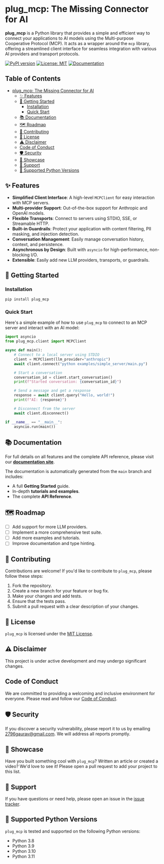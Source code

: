 # plug_mcp: The Missing Connector for AI

**plug_mcp** is a Python library that provides a simple and efficient way to connect your applications to AI models using the Multi-purpose Cooperative Protocol (MCP). It acts as a wrapper around the `mcp` library, offering a streamlined client interface for seamless integration with various AI providers and transport protocols.

[![PyPI version](https://badge.fury.io/py/plug-mcp.svg)](https://badge.fury.io/py/plug-mcp)
[![License: MIT](https://img.shields.io/badge/License-MIT-yellow.svg)](https://opensource.org/licenses/MIT)
[![Documentation](https://img.shields.io/badge/Documentation-blue.svg)](https://2796gaurav.github.io/plug_mcp)

## Table of Contents

- [plug_mcp: The Missing Connector for AI](#plug_mcp-the-missing-connector-for-ai)
  - [✨ Features](#-features)
  - [🚀 Getting Started](#-getting-started)
    - [Installation](#installation)
    - [Quick Start](#quick-start)
  - [📚 Documentation](#-documentation)
  - [🗺️ Roadmap](#️-roadmap)
  - [🤝 Contributing](#-contributing)
  - [📄 License](#-license)
  - [⚠️ Disclaimer](#️-disclaimer)
  - [Code of Conduct](#code-of-conduct)
  - [🛡️ Security](#️-security)
  - [🌟 Showcase](#-showcase)
  - [💬 Support](#-support)
  - [🐍 Supported Python Versions](#-supported-python-versions)

## ✨ Features

- **Simplified Client Interface**: A high-level `MCPClient` for easy interaction with MCP servers.
- **Multi-provider Support**: Out-of-the-box support for Anthropic and OpenAI models.
- **Flexible Transports**: Connect to servers using STDIO, SSE, or Streamable HTTP.
- **Built-in Guardrails**: Protect your application with content filtering, PII masking, and injection detection.
- **Conversation Management**: Easily manage conversation history, context, and persistence.
- **Asynchronous by Design**: Built with `asyncio` for high-performance, non-blocking I/O.
- **Extensible**: Easily add new LLM providers, transports, or guardrails.

## 🚀 Getting Started

### Installation

```bash
pip install plug_mcp
```

### Quick Start

Here's a simple example of how to use `plug_mcp` to connect to an MCP server and interact with an AI model:

```python
import asyncio
from plug_mcp.client import MCPClient

async def main():
    # Connect to a local server using STDIO
    client = MCPClient(llm_provider="anthropic")
    await client.connect("python examples/simple_server/main.py")

    # Start a conversation
    conversation_id = client.start_conversation()
    print(f"Started conversation: {conversation_id}")

    # Send a message and get a response
    response = await client.query("Hello, world!")
    print(f"AI: {response}")

    # Disconnect from the server
    await client.disconnect()

if __name__ == "__main__":
    asyncio.run(main())
```

## 📚 Documentation

For full details on all features and the complete API reference, please visit our **[documentation site](https://2796gaurav.github.io/plug_mcp)**.

The documentation is automatically generated from the `main` branch and includes:

- A full **Getting Started** guide.
- In-depth **tutorials and examples**.
- The complete **API Reference**.

## 🗺️ Roadmap

- [ ] Add support for more LLM providers.
- [ ] Implement a more comprehensive test suite.
- [ ] Add more examples and tutorials.
- [ ] Improve documentation and type hinting.

## 🤝 Contributing 

Contributions are welcome! If you'd like to contribute to `plug_mcp`, please follow these steps:

1.  Fork the repository.
2.  Create a new branch for your feature or bug fix.
3.  Make your changes and add tests.
4.  Ensure that the tests pass.
5.  Submit a pull request with a clear description of your changes.

## 📄 License

`plug_mcp` is licensed under the [MIT License](LICENSE).

## ⚠️ Disclaimer

This project is under active development and may undergo significant changes.

## Code of Conduct

We are committed to providing a welcoming and inclusive environment for everyone. Please read and follow our [Code of Conduct](CODE_OF_CONDUCT.md).

## 🛡️ Security

If you discover a security vulnerability, please report it to us by emailing [2796gaurav@gmail.com](mailto:2796gaurav@gmail.com). We will address all reports promptly.

## 🌟 Showcase

Have you built something cool with `plug_mcp`? Written an article or created a video? We'd love to see it! Please open a pull request to add your project to this list.

## 💬 Support

If you have questions or need help, please open an issue in the [issue tracker](https://github.com/2796gaurav/plug_mcp/issues).

## 🐍 Supported Python Versions

`plug_mcp` is tested and supported on the following Python versions:

- Python 3.8
- Python 3.9
- Python 3.10
- Python 3.11 